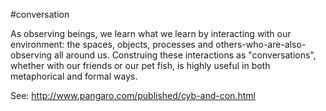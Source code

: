 #conversation

As observing beings, we learn what we learn by interacting with our environment: the spaces, objects, processes and others-who-are-also-observing all around us. Construing these interactions as "conversations", whether with our friends or our pet fish, is highly useful in both metaphorical and formal ways.

See: http://www.pangaro.com/published/cyb-and-con.html
